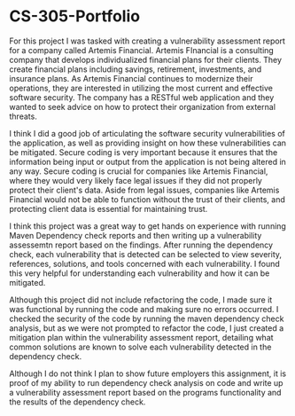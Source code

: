 # CS-305-Portfolio

  For this project I was tasked with creating a vulnerability assessment report for a company called Artemis Financial.  Artemis FInancial is a consulting company that develops individualized financial plans for their clients.  They create financial plans including savings, retirement, investments, and insurance plans.  As Artemis Financial continues to modernize their operations, they are interested in utilizing the most current and effective software security.  The company has a RESTful web application and they wanted to seek advice on how to protect their organization from external threats.
 
  I think I did a good job of articulating the software security vulnerabilities of the application, as well as providing insight on how these vulnerabilities can be mitigated.  Secure coding is very important because it ensures that the information being input or output from the application is not being altered in any way.  Secure coding is crucial for companies like Artemis Financial, where they would very likely face legal issues if they did not properly protect their client's data.  Aside from legal issues, companies like Artemis Financial would not be able to function without the trust of their clients, and protecting client data is essential for maintaining trust.
 
  I think this project was a great way to get hands on experience with running Maven Dependency check reports and then writing up a vulnerability assessemtn report based on the findings.  After running the dependency check, each vulnerability that is detected can be selected to view severity, references, solutions, and tools concerned with each vulnerability. I found this very helpful for understanding each vulnerability and how it can be mitigated.

  Although this project did not include refactoring the code, I made sure it was functional by running the code and making sure no errors occurred.  I checked the security of the code by running the maven dependency check analysis, but as we were not prompted to refactor the code, I just created a mitigation plan within the vulnerability assessment report, detailing what common solutions are known to solve each vulnerability detected in the dependency check.
 
  Although I do not think I plan to show future employers this assignment, it is proof of my ability to run dependency check analysis on code and write up a vulnerability assessment report based on the programs functionality and the results of the dependency check.
